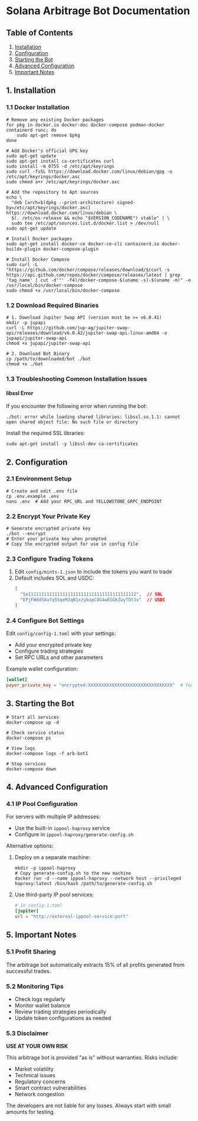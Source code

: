 # Solana Arbitrage Bot Documentation

## Table of Contents
1. [Installation](#1-installation)
2. [Configuration](#2-configuration)
3. [Starting the Bot](#3-starting-the-bot)
4. [Advanced Configuration](#4-advanced-configuration)
5. [Important Notes](#5-important-notes)

## 1. Installation

### 1.1 Docker Installation

```shell
# Remove any existing Docker packages
for pkg in docker.io docker-doc docker-compose podman-docker containerd runc; do
    sudo apt-get remove $pkg
done

# Add Docker's official GPG key
sudo apt-get update
sudo apt-get install ca-certificates curl
sudo install -m 0755 -d /etc/apt/keyrings
sudo curl -fsSL https://download.docker.com/linux/debian/gpg -o /etc/apt/keyrings/docker.asc
sudo chmod a+r /etc/apt/keyrings/docker.asc

# Add the repository to Apt sources
echo \
  "deb [arch=$(dpkg --print-architecture) signed-by=/etc/apt/keyrings/docker.asc] https://download.docker.com/linux/debian \
  $(. /etc/os-release && echo "$VERSION_CODENAME") stable" | \
  sudo tee /etc/apt/sources.list.d/docker.list > /dev/null
sudo apt-get update

# Install Docker packages
sudo apt-get install docker-ce docker-ce-cli containerd.io docker-buildx-plugin docker-compose-plugin

# Install Docker Compose
sudo curl -L "https://github.com/docker/compose/releases/download/$(curl -s https://api.github.com/repos/docker/compose/releases/latest | grep 'tag_name' | cut -d'"' -f4)/docker-compose-$(uname -s)-$(uname -m)" -o /usr/local/bin/docker-compose
sudo chmod +x /usr/local/bin/docker-compose
```

### 1.2 Download Required Binaries

```shell
# 1. Download Jupiter Swap API (version must be >= v6.0.41)
mkdir -p jupapi
curl -L https://github.com/jup-ag/jupiter-swap-api/releases/download/v6.0.42/jupiter-swap-api-linux-amd64 -o jupapi/jupiter-swap-api
chmod +x jupapi/jupiter-swap-api

# 2. Download Bot Binary
cp /path/to/downloaded/bot ./bot
chmod +x ./bot
```

### 1.3 Troubleshooting Common Installation Issues

#### libssl Error

If you encounter the following error when running the bot:

```shell
./bot: error while loading shared libraries: libssl.so.1.1: cannot open shared object file: No such file or directory
```

Install the required SSL libraries:

```shell
sudo apt-get install -y libssl-dev ca-certificates
```

## 2. Configuration

### 2.1 Environment Setup

```shell
# Create and edit .env file
cp .env.example .env
nano .env  # Add your RPC_URL and YELLOWSTONE_GRPC_ENDPOINT
```

### 2.2 Encrypt Your Private Key

```shell
# Generate encrypted private key
./bot --encrypt
# Enter your private key when prompted
# Copy the encrypted output for use in config file
```

### 2.3 Configure Trading Tokens

1. Edit `config/mints-1.json` to include the tokens you want to trade
2. Default includes SOL and USDC:
   ```json
   [
     "So11111111111111111111111111111111111111112",  // SOL
     "EPjFWdd5AufqSSqeM2qN1xzybapC8G4wEGGkZwyTDt1v"  // USDC
   ]
   ```

### 2.4 Configure Bot Settings

Edit `config/config-1.toml` with your settings:
- Add your encrypted private key
- Configure trading strategies
- Set RPC URLs and other parameters

Example wallet configuration:
```toml
[wallet]
payer_private_key = "encrypted:XXXXXXXXXXXXXXXXXXXXXXXXXXXXXXXX"  # Your encrypted key
```

## 3. Starting the Bot

```shell
# Start all services
docker-compose up -d

# Check service status
docker-compose ps

# View logs
docker-compose logs -f arb-bot1

# Stop services
docker-compose down
```

## 4. Advanced Configuration

### 4.1 IP Pool Configuration

For servers with multiple IP addresses:
- Use the built-in `ippool-haproxy` service
- Configure in `ippool-haproxy/generate-config.sh`

Alternative options:
1. Deploy on a separate machine:
   ```shell
   mkdir -p ippool-haproxy
   # Copy generate-config.sh to the new machine
   docker run -d --name ippool-haproxy --network host --privileged haproxy:latest /bin/bash /path/to/generate-config.sh
   ```

2. Use third-party IP pool services:
   ```toml
   # In config-1.toml
   [jupiter]
   url = "http://external-ippool-service:port"
   ```

## 5. Important Notes

### 5.1 Profit Sharing
The arbitrage bot automatically extracts 15% of all profits generated from successful trades.

### 5.2 Monitoring Tips
- Check logs regularly
- Monitor wallet balance
- Review trading strategies periodically
- Update token configurations as needed

### 5.3 Disclaimer
**USE AT YOUR OWN RISK**

This arbitrage bot is provided "as is" without warranties. Risks include:
- Market volatility
- Technical issues
- Regulatory concerns
- Smart contract vulnerabilities
- Network congestion

The developers are not liable for any losses. Always start with small amounts for testing.




